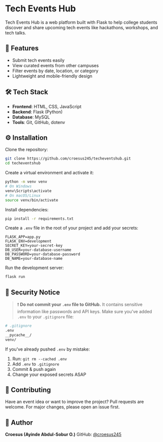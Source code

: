 
# Tech Events Hub

Tech Events Hub is a web platform built with Flask to help college students discover and share upcoming tech events like hackathons, workshops, and tech talks.


## 🚀 Features

- Submit tech events easily  
- View curated events from other campuses  
- Filter events by date, location, or category  
- Lightweight and mobile-friendly design



## 🛠 Tech Stack

- **Frontend**: HTML, CSS, JavaScript  
- **Backend**: Flask (Python)  
- **Database**: MySQL  
- **Tools**: Git, GitHub, dotenv



## ⚙️ Installation

Clone the repository:

```bash
git clone https://github.com/croesus245/techeventshub.git
cd techeventshub
````

Create a virtual environment and activate it:

```bash
python -m venv venv
# On Windows
venv\Scripts\activate
# On macOS/Linux
source venv/bin/activate
```

Install dependencies:

```bash
pip install -r requirements.txt
```

Create a `.env` file in the root of your project and add your secrets:

```env
FLASK_APP=app.py
FLASK_ENV=development
SECRET_KEY=your-secret-key
DB_USER=your-database-username
DB_PASSWORD=your-database-password
DB_NAME=your-database-name
```

Run the development server:

```bash
flask run
```


## 🔐 Security Notice

> ❗ **Do not commit your `.env` file to GitHub.**
> It contains sensitive information like passwords and API keys.
> Make sure you’ve added `.env` to your `.gitignore` file:

```bash
# .gitignore
.env
__pycache__/
venv/
```

If you've already pushed `.env` by mistake:

1. Run: `git rm --cached .env`
2. Add `.env` to `.gitignore`
3. Commit & push again
4. Change your exposed secrets ASAP



## 🤝 Contributing

Have an event idea or want to improve the project?
Pull requests are welcome. For major changes, please open an issue first.


## 👤 Author

**Croesus (Ayinde Abdul-Sobur O.)**
GitHub: [@croesus245](https://github.com/croesus245)
